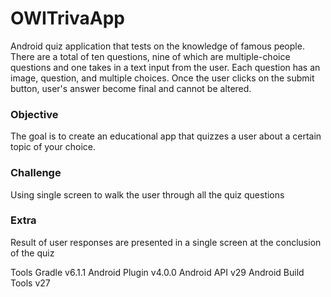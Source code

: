 # OWITrivaApp

Android quiz application that tests on the knowledge of famous people. There are a total of ten questions, nine of which are multiple-choice questions and one takes in a text input from the user. Each question has an image, question, and multiple choices. Once the user clicks on the submit button, user's answer become final and cannot be altered.

### Objective
The goal is to create an educational app that quizzes a user about a certain topic of your choice.

### Challenge
Using single screen to walk the user through all the quiz questions

### Extra
Result of user responses are presented in a single screen at the conclusion of the quiz

Tools
Gradle v6.1.1
Android Plugin v4.0.0
Android API v29
Android Build Tools v27

